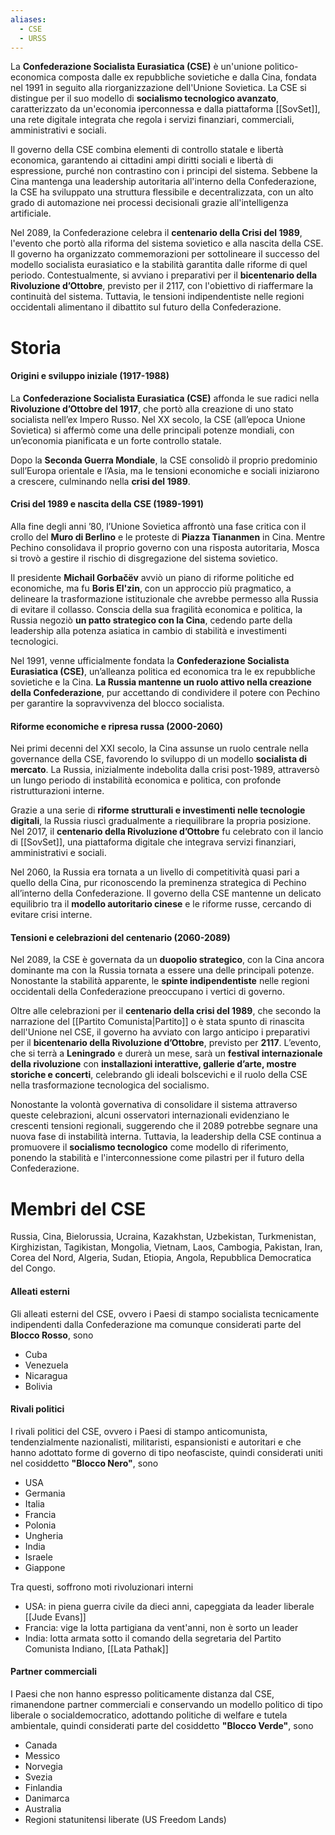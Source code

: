 ```yaml
---
aliases:
  - CSE
  - URSS
---
```

La **Confederazione Socialista Eurasiatica (CSE)** è un'unione politico-economica composta dalle ex repubbliche sovietiche e dalla Cina, fondata nel 1991 in seguito alla riorganizzazione dell'Unione Sovietica. La CSE si distingue per il suo modello di **socialismo tecnologico avanzato**, caratterizzato da un'economia iperconnessa e dalla piattaforma [[SovSet]], una rete digitale integrata che regola i servizi finanziari, commerciali, amministrativi e sociali. 

Il governo della CSE combina elementi di controllo statale e libertà economica, garantendo ai cittadini ampi diritti sociali e libertà di espressione, purché non contrastino con i principi del sistema. Sebbene la Cina mantenga una leadership autoritaria all'interno della Confederazione, la CSE ha sviluppato una struttura flessibile e decentralizzata, con un alto grado di automazione nei processi decisionali grazie all'intelligenza artificiale.

Nel 2089, la Confederazione celebra il **centenario della Crisi del 1989**, l'evento che portò alla riforma del sistema sovietico e alla nascita della CSE. Il governo ha organizzato commemorazioni per sottolineare il successo del modello socialista eurasiatico e la stabilità garantita dalle riforme di quel periodo. Contestualmente, si avviano i preparativi per il **bicentenario della Rivoluzione d’Ottobre**, previsto per il 2117, con l'obiettivo di riaffermare la continuità del sistema. Tuttavia, le tensioni indipendentiste nelle regioni occidentali alimentano il dibattito sul futuro della Confederazione.
# Storia

#### Origini e sviluppo iniziale (1917-1988)

La **Confederazione Socialista Eurasiatica (CSE)** affonda le sue radici nella **Rivoluzione d’Ottobre del 1917**, che portò alla creazione di uno stato socialista nell’ex Impero Russo. Nel XX secolo, la CSE (all’epoca Unione Sovietica) si affermò come una delle principali potenze mondiali, con un’economia pianificata e un forte controllo statale.

Dopo la **Seconda Guerra Mondiale**, la CSE consolidò il proprio predominio sull’Europa orientale e l’Asia, ma le tensioni economiche e sociali iniziarono a crescere, culminando nella **crisi del 1989**.

#### Crisi del 1989 e nascita della CSE (1989-1991)

Alla fine degli anni ’80, l’Unione Sovietica affrontò una fase critica con il crollo del **Muro di Berlino** e le proteste di **Piazza Tiananmen** in Cina. Mentre Pechino consolidava il proprio governo con una risposta autoritaria, Mosca si trovò a gestire il rischio di disgregazione del sistema sovietico.

Il presidente **Michail Gorbačëv** avviò un piano di riforme politiche ed economiche, ma fu **Boris El'zin**, con un approccio più pragmatico, a delineare la trasformazione istituzionale che avrebbe permesso alla Russia di evitare il collasso. Conscia della sua fragilità economica e politica, la Russia negoziò **un patto strategico con la Cina**, cedendo parte della leadership alla potenza asiatica in cambio di stabilità e investimenti tecnologici.

Nel 1991, venne ufficialmente fondata la **Confederazione Socialista Eurasiatica (CSE)**, un’alleanza politica ed economica tra le ex repubbliche sovietiche e la Cina. **La Russia mantenne un ruolo attivo nella creazione della Confederazione**, pur accettando di condividere il potere con Pechino per garantire la sopravvivenza del blocco socialista.

#### Riforme economiche e ripresa russa (2000-2060)

Nei primi decenni del XXI secolo, la Cina assunse un ruolo centrale nella governance della CSE, favorendo lo sviluppo di un modello **socialista di mercato**. La Russia, inizialmente indebolita dalla crisi post-1989, attraversò un lungo periodo di instabilità economica e politica, con profonde ristrutturazioni interne.

Grazie a una serie di **riforme strutturali e investimenti nelle tecnologie digitali**, la Russia riuscì gradualmente a riequilibrare la propria posizione. Nel 2017, il **centenario della Rivoluzione d’Ottobre** fu celebrato con il lancio di [[SovSet]], una piattaforma digitale che integrava servizi finanziari, amministrativi e sociali.

Nel 2060, la Russia era tornata a un livello di competitività quasi pari a quello della Cina, pur riconoscendo la preminenza strategica di Pechino all’interno della Confederazione. Il governo della CSE mantenne un delicato equilibrio tra il **modello autoritario cinese** e le riforme russe, cercando di evitare crisi interne.

#### Tensioni e celebrazioni del centenario (2060-2089)

Nel 2089, la CSE è governata da un **duopolio strategico**, con la Cina ancora dominante ma con la Russia tornata a essere una delle principali potenze. Nonostante la stabilità apparente, le **spinte indipendentiste** nelle regioni occidentali della Confederazione preoccupano i vertici di governo.

Oltre alle celebrazioni per il **centenario della crisi del 1989**, che secondo la narrazione del [[Partito Comunista|Partito]] o è stata spunto di rinascita dell'Unione nel CSE, il governo ha avviato con largo anticipo i preparativi per il **bicentenario della Rivoluzione d’Ottobre**, previsto per **2117**. L’evento, che si terrà a **Leningrado** e durerà un mese, sarà un **festival internazionale della rivoluzione** con **installazioni interattive, gallerie d’arte, mostre storiche e concerti**, celebrando gli ideali bolscevichi e il ruolo della CSE nella trasformazione tecnologica del socialismo.

Nonostante la volontà governativa di consolidare il sistema attraverso queste celebrazioni, alcuni osservatori internazionali evidenziano le crescenti tensioni regionali, suggerendo che il 2089 potrebbe segnare una nuova fase di instabilità interna. Tuttavia, la leadership della CSE continua a promuovere il **socialismo tecnologico** come modello di riferimento, ponendo la stabilità e l'interconnessione come pilastri per il futuro della Confederazione.

# Membri del CSE

Russia, Cina, Bielorussia, Ucraina, Kazakhstan, Uzbekistan, Turkmenistan, Kirghizistan, Tagikistan, Mongolia, Vietnam, Laos, Cambogia, Pakistan, Iran, Corea del Nord, Algeria, Sudan, Etiopia, Angola, Repubblica Democratica del Congo.
#### Alleati esterni
Gli alleati esterni del CSE, ovvero i Paesi di stampo socialista tecnicamente indipendenti dalla Confederazione ma comunque considerati parte del **Blocco Rosso**, sono
- Cuba
- Venezuela
- Nicaragua
- Bolivia

#### Rivali politici
I rivali politici del CSE, ovvero i Paesi di stampo anticomunista, tendenzialmente nazionalisti, militaristi, espansionisti e autoritari e che hanno adottato forme di governo di tipo neofasciste, quindi considerati uniti nel cosiddetto **"Blocco Nero"**, sono

- USA
- Germania
- Italia
- Francia
- Polonia
- Ungheria
- India
- Israele
- Giappone

Tra questi, soffrono moti rivoluzionari interni
- USA: in piena guerra civile da dieci anni, capeggiata da leader liberale [[Jude Evans]]
- Francia: vige la lotta partigiana da vent'anni, non è sorto un leader
- India: lotta armata sotto il comando della segretaria del Partito Comunista Indiano, [[Lata Pathak]]

#### Partner commerciali
I Paesi che non hanno espresso politicamente distanza dal CSE, rimanendone partner commerciali e conservando un modello politico di tipo liberale o socialdemocratico, adottando politiche di welfare e tutela ambientale, quindi considerati parte del cosiddetto **"Blocco Verde"**, sono

- Canada
- Messico
- Norvegia
- Svezia
- Finlandia
- Danimarca
- Australia
- Regioni statunitensi liberate (US Freedom Lands)